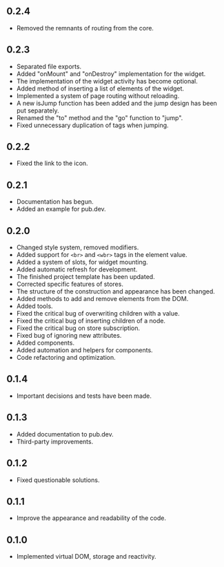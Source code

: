 ## 0.2.4

* Removed the remnants of routing from the core.

## 0.2.3

* Separated file exports.
* Added "onMount" and "onDestroy" implementation for the widget.
* The implementation of the widget activity has become optional.
* Added method of inserting a list of elements of the widget.
* Implemented a system of page routing without reloading.
* A new isJump function has been added and the jump design has been put separately.
* Renamed the "to" method and the "go" function to "jump".
* Fixed unnecessary duplication of tags when jumping.

## 0.2.2

* Fixed the link to the icon.

## 0.2.1

* Documentation has begun.
* Added an example for pub.dev.

## 0.2.0

* Changed style system, removed modifiers.
* Added support for `<br>` and `<wbr>` tags in the element value.
* Added a system of slots, for widget mounting.
* Added automatic refresh for development.
* The finished project template has been updated.
* Corrected specific features of stores.
* The structure of the construction and appearance has been changed.
* Added methods to add and remove elements from the DOM.
* Added tools.
* Fixed the critical bug of overwriting children with a value.
* Fixed the critical bug of inserting children of a node.
* Fixed the critical bug on store subscription.
* Fixed bug of ignoring new attributes.
* Added components.
* Added automation and helpers for components.
* Code refactoring and optimization.

## 0.1.4

* Important decisions and tests have been made.

## 0.1.3

* Added documentation to pub.dev.
* Third-party improvements.

## 0.1.2

* Fixed questionable solutions.

## 0.1.1

* Improve the appearance and readability of the code.

## 0.1.0

* Implemented virtual DOM, storage and reactivity.
